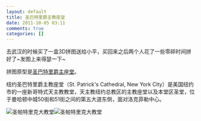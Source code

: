 ```yaml
---
layout: default
title: 圣巴特里爵主教座堂
date: 2011-10-05 03:11
comments: true
categories: []
---
```

去武汉的时候买了一盒3D拼图送给小平，买回来之后两个人花了一些零碎时间拼好了~发图上来得瑟一下~

拼图原型是<a href="http://zh.wikipedia.org/wiki/%E5%9C%A3%E5%B7%B4%E7%89%B9%E9%87%8C%E7%88%B5%E4%B8%BB%E6%95%99%E5%BA%A7%E5%A0%82_(%E7%BA%BD%E7%BA%A6)">圣巴特里爵主座堂</a>。

纽约圣巴特里爵主教座堂（St. Patrick's Cathedral, New York City）是美国纽约市的一座新哥特式天主教教堂，天主教纽约总教区的主教座堂以及本堂区圣堂，位于曼哈顿中城50街和51街之间的第五大道东侧，面对洛克菲勒中心。

<img class="aligncenter size-large wp-image-971" title="圣帕特里克大教堂" src="http://yuguo.us/files/2011/10/IMGP6041-1024x682.jpg" alt="圣帕特里克大教堂"   /><img class="aligncenter size-large wp-image-972" title="圣帕特里克大教堂" src="http://yuguo.us/files/2011/10/IMGP6043-1024x682.jpg" alt="圣帕特里克大教堂"   />
